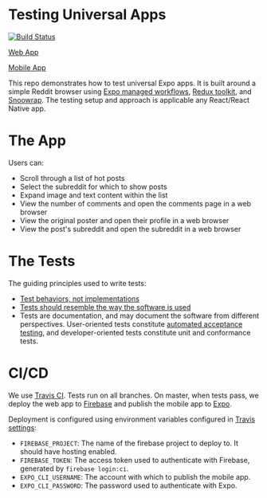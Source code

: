 # Testing Universal Apps

[![Build Status](https://travis-ci.com/alexjball/reddit-browser-redux.svg?branch=master)](https://travis-ci.com/alexjball/reddit-browser-redux)

[Web App](https://universal-reddit-browser.web.app/)

[Mobile App](https://expo.io/@alexjball/universal-reddit-browser)

This repo demonstrates how to test universal Expo apps. It is built around a simple Reddit browser using [Expo managed workflows](https://docs.expo.io/introduction/managed-vs-bare/#managed-workflow), [Redux toolkit](https://github.com/reduxjs/redux-toolkit), and [Snoowrap](https://github.com/not-an-aardvark/snoowrap). The testing setup and approach is applicable any React/React Native app.

# The App

Users can:

- Scroll through a list of hot posts
- Select the subreddit for which to show posts
- Expand image and text content within the list
- View the number of comments and open the comments page in a web browser
- View the original poster and open their profile in a web browser
- View the post's subreddit and open the subreddit in a web browser

# The Tests

The guiding principles used to write tests:

- [Test behaviors, not implementations](https://testing.googleblog.com/2013/08/testing-on-toilet-test-behavior-not.html)
- [Tests should resemble the way the software is used](https://testing-library.com/docs/guiding-principles)
- Tests are documentation, and may document the software from different perspectives. User-oriented tests constitute [automated acceptance testing](https://martinfowler.com/articles/practical-test-pyramid.html#acceptance), and developer-oriented tests constitute unit and conformance tests.

# CI/CD

We use [Travis CI](https://travis-ci.com/github/alexjball/reddit-browser-redux). Tests run on all branches. On master, when tests pass, we deploy the web app to [Firebase](https://universal-reddit-browser.web.app/) and publish the mobile app to [Expo](https://expo.io/@alexjball/universal-reddit-browser).

Deployment is configured using environment variables configured in [Travis settings](https://travis-ci.com/github/alexjball/reddit-browser-redux/settings):

- `FIREBASE_PROJECT`: The name of the firebase project to deploy to. It should have hosting enabled.
- `FIREBASE_TOKEN`: The access token used to authenticate with Firebase, generated by `firebase login:ci`.
- `EXPO_CLI_USERNAME`: The account with which to publish the mobile app.
- `EXPO_CLI_PASSWORD`: The password used to authenticate with Expo.